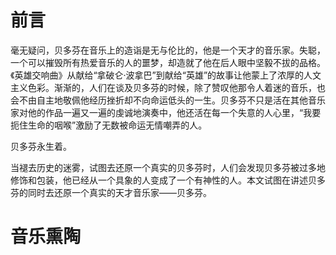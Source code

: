 # 前言

毫无疑问，贝多芬在音乐上的造诣是无与伦比的，他是一个天才的音乐家。失聪，一个可以摧毁所有热爱音乐的人的噩梦，却造就了他在后人眼中坚毅不拔的品格。《英雄交响曲》从献给“拿破仑·波拿巴”到献给“英雄”的故事让他蒙上了浓厚的人文主义色彩。渐渐的，人们在谈及贝多芬的时候，除了赞叹他那令人着迷的音乐，也会不由自主地敬佩他经历挫折却不向命运低头的一生。贝多芬不只是活在其他音乐家对他的作品一遍又一遍的虔诚地演奏中，他还活在每一个失意的人心里，“我要扼住生命的咽喉”激励了无数被命运无情嘲弄的人。

贝多芬永生着。

当褪去历史的迷雾，试图去还原一个真实的贝多芬时，人们会发现贝多芬被过多地修饰和包装，他已经从一个具象的人变成了一个有神性的人。本文试图在讲述贝多芬的同时去还原一个真实的天才音乐家——贝多芬。

# 音乐熏陶







